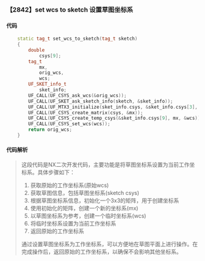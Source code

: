 ### 【2842】set wcs to sketch 设置草图坐标系

#### 代码

```cpp
    static tag_t set_wcs_to_sketch(tag_t sketch)  
    {  
        double  
            csys[9];  
        tag_t  
            mx,  
            orig_wcs,  
            wcs;  
        UF_SKET_info_t  
            sket_info;  
        UF_CALL(UF_CSYS_ask_wcs(&orig_wcs));  
        UF_CALL(UF_SKET_ask_sketch_info(sketch, &sket_info));  
        UF_CALL(UF_MTX3_initialize(sket_info.csys, &sket_info.csys[3], csys));  
        UF_CALL(UF_CSYS_create_matrix(csys, &mx));  
        UF_CALL(UF_CSYS_create_temp_csys(&sket_info.csys[9], mx, &wcs));  
        UF_CALL(UF_CSYS_set_wcs(wcs));  
        return orig_wcs;  
    }

```

#### 代码解析

> 这段代码是NX二次开发代码，主要功能是将草图坐标系设置为当前工作坐标系。具体步骤如下：
>
> 1. 获取原始的工作坐标系(原始wcs)
> 2. 获取草图信息，包括草图坐标系(sketch csys)
> 3. 根据草图坐标系信息，初始化一个3x3的矩阵，用于创建坐标系
> 4. 使用初始化的矩阵，创建一个新的坐标系(mx)
> 5. 以草图坐标系为参考，创建一个临时坐标系(wcs)
> 6. 将临时坐标系设置为当前工作坐标系
> 7. 返回原始的工作坐标系
>
> 通过设置草图坐标系为工作坐标系，可以方便地在草图平面上进行操作。在完成操作后，返回原始的工作坐标系，以确保不会影响其他坐标系。
>
